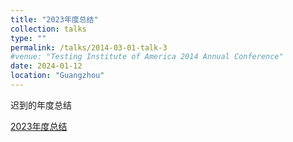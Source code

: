 ```yaml
---
title: "2023年度总结"
collection: talks
type: ""
permalink: /talks/2014-03-01-talk-3
#venue: "Testing Institute of America 2014 Annual Conference"
date: 2024-01-12
location: "Guangzhou"
---
```


迟到的年度总结

[2023年度总结](../assets/2024.01.12.pdf)
